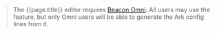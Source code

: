 > The {{page.title}} editor requires [Beacon Omni](https://usebeacon.app/omni). All users may use the feature, but only Omni users will be able to generate the Ark config lines from it.